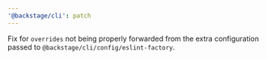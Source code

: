 ```yaml
---
'@backstage/cli': patch
---
```


Fix for `overrides` not being properly forwarded from the extra configuration passed to `@backstage/cli/config/eslint-factory`.
